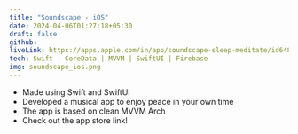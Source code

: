 ```yaml
---
title: "Soundscape - iOS"
date: 2024-04-06T01:27:18+05:30
draft: false
github:
liveLink: https://apps.apple.com/in/app/soundscape-sleep-meditate/id6480345644
tech: Swift | CoreData | MVVM | SwiftUI | Firebase
img: soundscape_ios.png
---
```

- Made using Swift and SwiftUI
- Developed a musical app to enjoy peace in your own time
- The app is based on clean MVVM Arch
- Check out the app store link!